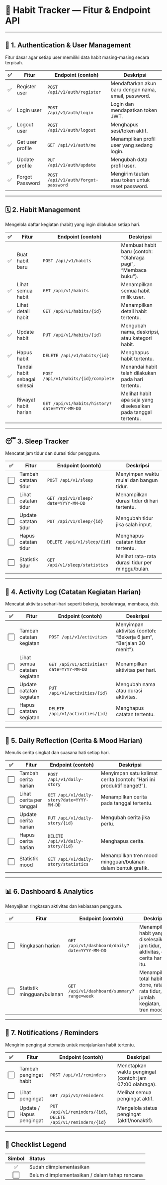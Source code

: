 
# 🧠 **Habit Tracker — Fitur & Endpoint API**

---

## 🧩 **1. Authentication & User Management**

Fitur dasar agar setiap user memiliki data habit masing-masing secara terpisah.

|  ✅  | Fitur            | Endpoint (contoh)              | Deskripsi                                            |
| :-:  | ---------------- | ------------------------------ | ---------------------------------------------------- |
|  ✅  | Register user    | `POST /api/v1/auth/register`   | Mendaftarkan akun baru dengan nama, email, password. |
|  ✅  | Login user       | `POST /api/v1/auth/login`      | Login dan mendapatkan token JWT.                     |
|  ✅  | Logout user      | `POST /api/v1/auth/logout`     | Menghapus sesi/token aktif.                          |
|  ✅  | Get user profile | `GET /api/v1/auth/me`          | Menampilkan profil user yang sedang login.           |
|  ✅  | Update profile   | `PUT /api/v1/auth/update`      | Mengubah data profil user.                           |
|  ✅  | Forgot Password  | `POST /api/v1/auth/forgot-password` | Mengirim tautan atau token untuk reset password.     |

---

## 🗓️ **2. Habit Management**

Mengelola daftar kegiatan (habit) yang ingin dilakukan setiap hari.

|  ✅  | Fitur                        | Endpoint (contoh)                            | Deskripsi                                                       |
| :-: | ---------------------------- | -------------------------------------------- | --------------------------------------------------------------- |
|  ✅  | Buat habit baru              | `POST /api/v1/habits`                        | Membuat habit baru (contoh: “Olahraga pagi”, “Membaca buku”).   |
|  ✅  | Lihat semua habit            | `GET /api/v1/habits`                         | Menampilkan semua habit milik user.                             |
|  ✅  | Lihat detail habit           | `GET /api/v1/habits/{id}`                    | Menampilkan detail habit tertentu.                              |
|  ✅  | Update habit                 | `PUT /api/v1/habits/{id}`                    | Mengubah nama, deskripsi, atau kategori habit.                  |
|  ✅  | Hapus habit                  | `DELETE /api/v1/habits/{id}`                 | Menghapus habit tertentu.                                       |
|  ✅  | Tandai habit sebagai selesai | `POST /api/v1/habits/{id}/complete`          | Menandai habit telah dilakukan pada hari tertentu.              |
|  ✅  | Riwayat habit harian         | `GET /api/v1/habits/history?date=YYYY-MM-DD` | Melihat habit apa saja yang diselesaikan pada tanggal tertentu. |

---

## 😴 **3. Sleep Tracker**

Mencatat jam tidur dan durasi tidur pengguna.

|  ✅  | Fitur                | Endpoint (contoh)                   | Deskripsi                                        |
| :-: | -------------------- | ----------------------------------- | ------------------------------------------------ |
|  ⬜  | Tambah catatan tidur | `POST /api/v1/sleep`                | Menyimpan waktu mulai dan bangun tidur.          |
|  ⬜  | Lihat catatan tidur  | `GET /api/v1/sleep?date=YYYY-MM-DD` | Menampilkan durasi tidur di hari tertentu.       |
|  ⬜  | Update catatan tidur | `PUT /api/v1/sleep/{id}`            | Mengubah     tidur jika salah input.            |
|  ⬜  | Hapus catatan tidur  | `DELETE /api/v1/sleep/{id}`         | Menghapus catatan tidur tertentu.                |
|  ⬜  | Statistik tidur      | `GET /api/v1/sleep/statistics`      | Melihat rata-rata durasi tidur per minggu/bulan. |

---

## 📝 **4. Activity Log (Catatan Kegiatan Harian)**

Mencatat aktivitas sehari-hari seperti bekerja, berolahraga, membaca, dsb.

|  ✅  | Fitur                        | Endpoint (contoh)                        | Deskripsi                                                           |
| :-: | ---------------------------- | ---------------------------------------- | ------------------------------------------------------------------- |
|  ⬜  | Tambah catatan kegiatan      | `POST /api/v1/activities`                | Menyimpan aktivitas (contoh: “Bekerja 6 jam”, “Berjalan 30 menit”). |
|  ⬜  | Lihat semua catatan kegiatan | `GET /api/v1/activities?date=YYYY-MM-DD` | Menampilkan aktivitas per hari.                                     |
|  ⬜  | Update catatan kegiatan      | `PUT /api/v1/activities/{id}`            | Mengubah nama atau durasi aktivitas.                                |
|  ⬜  | Hapus catatan kegiatan       | `DELETE /api/v1/activities/{id}`         | Menghapus catatan tertentu.                                         |

---

## 💬 **5. Daily Reflection (Cerita & Mood Harian)**

Menulis cerita singkat dan suasana hati setiap hari.

|  ✅  | Fitur                    | Endpoint (contoh)                         | Deskripsi                                                             |
| :-: | ------------------------ | ----------------------------------------- | --------------------------------------------------------------------- |
|  ⬜  | Tambah cerita harian     | `POST /api/v1/daily-story`                | Menyimpan satu kalimat cerita (contoh: “Hari ini produktif banget!”). |
|  ⬜  | Lihat cerita per tanggal | `GET /api/v1/daily-story?date=YYYY-MM-DD` | Menampilkan cerita pada tanggal tertentu.                             |
|  ⬜  | Update cerita harian     | `PUT /api/v1/daily-story/{id}`            | Mengubah cerita jika perlu.                                           |
|  ⬜  | Hapus cerita harian      | `DELETE /api/v1/daily-story/{id}`         | Menghapus cerita.                                                     |
|  ⬜  | Statistik mood           | `GET /api/v1/daily-story/statistics`      | Menampilkan tren mood mingguan/bulanan dalam bentuk grafik.           |

---

## 📊 **6. Dashboard & Analytics**

Menyajikan ringkasan aktivitas dan kebiasaan pengguna.

|  ✅  | Fitur                      | Endpoint (contoh)                             | Deskripsi                                                                       |
| :-: | -------------------------- | --------------------------------------------- | ------------------------------------------------------------------------------- |
|  ⬜  | Ringkasan harian           | `GET /api/v1/dashboard/daily?date=YYYY-MM-DD` | Menampilkan habit yang diselesaikan, jam tidur, aktivitas, dan cerita hari itu. |
|  ⬜  | Statistik mingguan/bulanan | `GET /api/v1/dashboard/summary?range=week`    | Menampilkan total habit done, rata-rata tidur, jumlah kegiatan, dan tren mood.  |

---

## 🔔 **7. Notifications / Reminders**

Mengirim pengingat otomatis untuk menjalankan habit tertentu.

|  ✅  | Fitur                    | Endpoint (contoh)                                             | Deskripsi                                                |
| :-: | ------------------------ | ------------------------------------------------------------- | -------------------------------------------------------- |
|  ⬜  | Tambah pengingat habit   | `POST /api/v1/reminders`                                      | Menetapkan waktu pengingat (contoh: jam 07:00 olahraga). |
|  ⬜  | Lihat pengingat          | `GET /api/v1/reminders`                                       | Melihat semua pengingat aktif.                           |
|  ⬜  | Update / Hapus pengingat | `PUT /api/v1/reminders/{id}`, `DELETE /api/v1/reminders/{id}` | Mengelola status pengingat (aktif/nonaktif).             |

---

## 🧾 **Checklist Legend**

| Simbol | Status                                        |
| :----: | :-------------------------------------------- |
|    ✅   | Sudah diimplementasikan                       |
|    ⬜   | Belum diimplementasikan / dalam tahap rencana |

